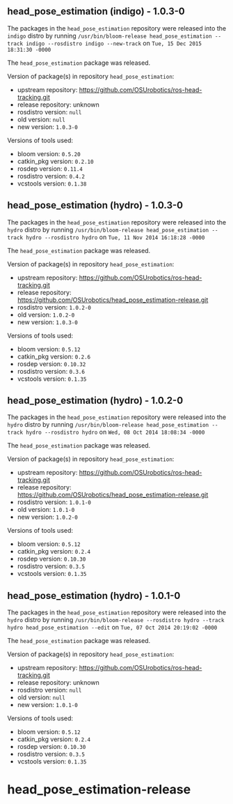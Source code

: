 ## head_pose_estimation (indigo) - 1.0.3-0

The packages in the `head_pose_estimation` repository were released into the `indigo` distro by running `/usr/bin/bloom-release head_pose_estimation --track indigo --rosdistro indigo --new-track` on `Tue, 15 Dec 2015 18:31:30 -0000`

The `head_pose_estimation` package was released.

Version of package(s) in repository `head_pose_estimation`:
- upstream repository: https://github.com/OSUrobotics/ros-head-tracking.git
- release repository: unknown
- rosdistro version: `null`
- old version: `null`
- new version: `1.0.3-0`

Versions of tools used:
- bloom version: `0.5.20`
- catkin_pkg version: `0.2.10`
- rosdep version: `0.11.4`
- rosdistro version: `0.4.2`
- vcstools version: `0.1.38`


## head_pose_estimation (hydro) - 1.0.3-0

The packages in the `head_pose_estimation` repository were released into the `hydro` distro by running `/usr/bin/bloom-release head_pose_estimation --track hydro --rosdistro hydro` on `Tue, 11 Nov 2014 16:18:28 -0000`

The `head_pose_estimation` package was released.

Version of package(s) in repository `head_pose_estimation`:
- upstream repository: https://github.com/OSUrobotics/ros-head-tracking.git
- release repository: https://github.com/OSUrobotics/head_pose_estimation-release.git
- rosdistro version: `1.0.2-0`
- old version: `1.0.2-0`
- new version: `1.0.3-0`

Versions of tools used:
- bloom version: `0.5.12`
- catkin_pkg version: `0.2.6`
- rosdep version: `0.10.32`
- rosdistro version: `0.3.6`
- vcstools version: `0.1.35`


## head_pose_estimation (hydro) - 1.0.2-0

The packages in the `head_pose_estimation` repository were released into the `hydro` distro by running `/usr/bin/bloom-release head_pose_estimation --track hydro --rosdistro hydro` on `Wed, 08 Oct 2014 18:08:34 -0000`

The `head_pose_estimation` package was released.

Version of package(s) in repository `head_pose_estimation`:
- upstream repository: https://github.com/OSUrobotics/ros-head-tracking.git
- release repository: https://github.com/OSUrobotics/head_pose_estimation-release.git
- rosdistro version: `1.0.1-0`
- old version: `1.0.1-0`
- new version: `1.0.2-0`

Versions of tools used:
- bloom version: `0.5.12`
- catkin_pkg version: `0.2.4`
- rosdep version: `0.10.30`
- rosdistro version: `0.3.5`
- vcstools version: `0.1.35`


## head_pose_estimation (hydro) - 1.0.1-0

The packages in the `head_pose_estimation` repository were released into the `hydro` distro by running `/usr/bin/bloom-release --rosdistro hydro --track hydro head_pose_estimation --edit` on `Tue, 07 Oct 2014 20:19:02 -0000`

The `head_pose_estimation` package was released.

Version of package(s) in repository `head_pose_estimation`:
- upstream repository: https://github.com/OSUrobotics/ros-head-tracking.git
- release repository: unknown
- rosdistro version: `null`
- old version: `null`
- new version: `1.0.1-0`

Versions of tools used:
- bloom version: `0.5.12`
- catkin_pkg version: `0.2.4`
- rosdep version: `0.10.30`
- rosdistro version: `0.3.5`
- vcstools version: `0.1.35`


head_pose_estimation-release
============================
